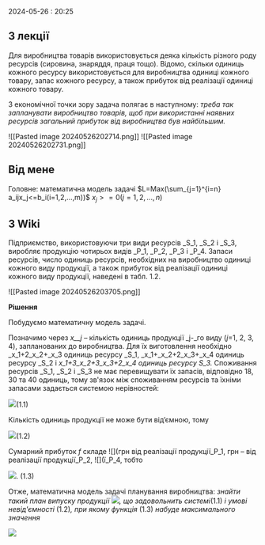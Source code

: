 2024-05-26 : 20:25

## З лекції 
Для виробництва товарів використовується деяка кількість різного роду
ресурсів (сировина, знаряддя, праця тощо). Відомо, скільки одиниць кожного
ресурсу використовується для виробництва одиниці кожного товару, запас
кожного ресурсу, а також прибуток від реалізації одиниці кожного товару.

З економічної точки зору задача полягає в наступному: *треба так
запланувати виробництво товарів, щоб при використанні наявних ресурсів
загальний прибуток від виробництва був найбільшим.*

![[Pasted image 20240526202714.png]]
![[Pasted image 20240526202731.png]]
## Від мене
Головне: математична модель задачі
$L=Max(\sum_{j=1}^{i=n} a_ijx_j<=b_i(i=1,2,...,m))$ 
$x_j>=0(j=1,2,...,n)$

## З Wiki
Підприємство, використовуючи три види ресурсів _S_1, _S_2 і _S_3, виробляє продукцію чотирьох видів _P_1, _P_2, _P_3 і _P_4. Запаси ресурсів, число одиниць ресурсів, необхідних на виробництво одиниці кожного виду продукції, а також прибуток від реалізації одиниці кожного виду продукції, наведені в табл. 1.2.

![[Pasted image 20240526203705.png]]

**Рішення**

Побудуємо математичну модель задачі.

Позначимо через _х__j_ – кількість одиниць продукції _j-_го виду (_j_=1, 2, 3, 4), запланованих до виробництва. Для їх виготовлення необхідно _х_1+2_х_2+_х_3 одиниць ресурсу _S_1, _х_1+_х_2+2_х_3+_х_4 одиниць ресурсу _S_2 і _х_1+3_х_2+3_х_3+2_х_4 одиниць ресурсу _S_3_._ Споживання ресурсів _S_1, _S_2 і _S_3 не має перевищувати їх запасів, відповідно 18, 30 та 40 одиниць, тому зв'язок між споживанням ресурсів та їхніми запасами задається системою нерівностей:

![](https://studfile.net/html/2706/996/html_TEl3J1xhK2.ipxT/img-sopQpZ.png)(1.1)

Кількість одиниць продукції не може бути від’ємною, тому

![](https://studfile.net/html/2706/996/html_TEl3J1xhK2.ipxT/img-YDVq8m.png)(1.2)

Сумарний прибуток _f_ складе ![](грн від реалізації продукції_P_1, ![]()грн – від реалізації продукції_P_2, ![](ї_P_4, тобто

![](https://studfile.net/html/2706/996/html_TEl3J1xhK2.ipxT/img-8_bjnx.png). (1.3)

Отже, математична модель задачі планування виробництва: _знайти такий план випуску продукції_ _![](https://studfile.net/html/2706/996/html_TEl3J1xhK2.ipxT/img-pXHTGF.png), що задовольнить системі_(1.1) _і_ _умові невід'ємності_ (1.2)_, при якому функція_ (1.3) _набуде максимального значення_

![](https://studfile.net/html/2706/996/html_TEl3J1xhK2.ipxT/img-GNDsy7.png)